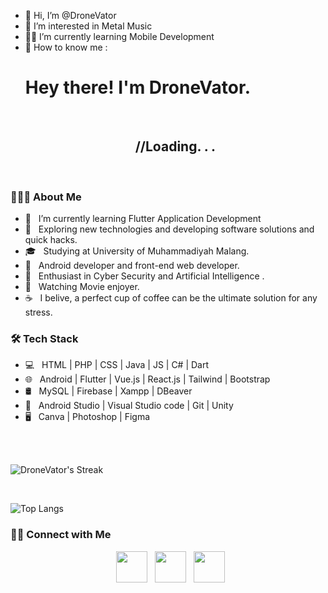 - 👋 Hi, I’m @DroneVator
- 👀 I’m interested in Metal Music
- 🙇🏻 I’m currently learning Mobile Development
- 🤖 How to know me :
  <h1> Hey there! I'm DroneVator.  </h1> <br>
  <div align="center">
    <h2>//Loading. . .</h2>
  </div>

<br>


<h3> 👨🏻‍💻 About Me </h3>

- 📖 &nbsp; I’m currently learning Flutter Application Development
- 🤔 &nbsp; Exploring new technologies and developing software solutions and quick hacks.
- 🎓 &nbsp; Studying at University of Muhammadiyah Malang.
- 💼 &nbsp; Android developer and front-end web developer.
- 🤖 &nbsp; Enthusiast in Cyber Security and Artificial Intelligence .
- 🍿 &nbsp; Watching Movie enjoyer.
- ☕ &nbsp; I belive, a perfect cup of coffee can be the ultimate solution for any stress. 

<h3>🛠 Tech Stack</h3>

- 💻 &nbsp; HTML | PHP | CSS | Java | JS  | C# | Dart 
- 🌐 &nbsp; Android | Flutter | Vue.js | React.js | Tailwind | Bootstrap 
- 🛢 &nbsp; MySQL | Firebase | Xampp | DBeaver
- 🔧 &nbsp; Android Studio | Visual Studio code | Git | Unity
- 🖥 &nbsp; Canva | Photoshop | Figma

<br>

<br>

![DroneVator's Streak](https://github-readme-streak-stats.herokuapp.com/?user=DroneVator&theme=tokyonight&hide_border=false)

</br>

![Top Langs](https://github-readme-stats.vercel.app/api/top-langs/?username=DroneVator&theme=tokyonight)


<h3> 🤝🏻 Connect with Me </h3>

<p align="center">
&nbsp; <a href="https://twitter.com/SevenSyn87" target="_blank" rel="noopener noreferrer"><img src="https://img.icons8.com/plasticine/100/000000/twitter.png" width="50" /></a>  
&nbsp; <a href="https://www.instagram.com/daffaakmal_f/" target="_blank" rel="noopener noreferrer"><img src="https://img.icons8.com/plasticine/100/000000/instagram-new.png" width="50" /></a>  
&nbsp; <a href="daffaakmal2001@gmail.com" target="_blank" rel="noopener noreferrer"><img src="https://img.icons8.com/plasticine/100/000000/gmail.png"  width="50" /></a>
</p>

<!---
DroneVator/DroneVator is a ✨ special ✨ repository because its `README.md` (this file) appears on your GitHub profile.
You can click the Preview link to take a look at your changes.
--->
